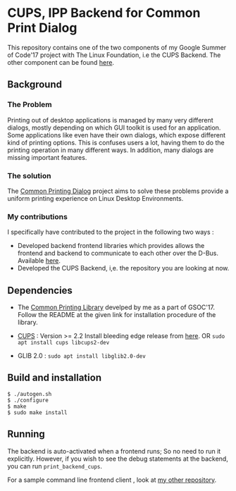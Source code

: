 # CUPS, IPP Backend for Common Print Dialog

This repository contains one of the two components of my Google Summer of Code'17 project with The Linux Foundation, i.e the CUPS Backend. The other component can be found [here](https://github.com/NilanjanaLodh/OpenPrinting_CPD_Libraries).

## Background

### The Problem

Printing out of desktop applications is managed by many very different dialogs, mostly depending on which GUI toolkit is used for an application. Some applications like even have their own dialogs, which expose different kind of printing options. This is confuses users a lot, having them to do the printing operation in many different ways. In addition, many dialogs are missing important features.

### The solution

The [Common Printing Dialog](https://wiki.ubuntu.com/CommonPrintingDialog) project aims to solve these problems provide a uniform printing experience on Linux Desktop Environments.

### My contributions

I specifically have contributed to the project in the following two ways :

- Developed backend frontend  libraries which provides allows the frontend and backend to communicate to each other over the D-Bus. Available [here](https://github.com/NilanjanaLodh/OpenPrinting_CPD_Libraries).
- Developed the CUPS Backend, i,e. the repository you are looking at now.

## Dependencies

- The [Common Printing Library](https://github.com/NilanjanaLodh/OpenPrinting_CPD_Libraries) develped by me as a part of   GSOC'17. Follow the README at the given link for installation procedure of the library.
- [CUPS](https://github.com/apple/cups/releases) : Version >= 2.2 
 Install bleeding edge release from [here](https://github.com/apple/cups/releases).
 OR
`sudo apt install cups libcups2-dev`

- GLIB 2.0 :
`sudo apt install libglib2.0-dev`

## Build and installation

    $ ./autogen.sh
    $ ./configure
    $ make
    $ sudo make install


## Running

The backend is auto-activated when a frontend runs; So no need to run it explicitly.
However, if you wish to see the debug statements at the backend, you can run  `print_backend_cups`. 

For a sample command line frontend client , look at [my other repository](https://github.com/NilanjanaLodh/OpenPrinting_CPD_Libraries).